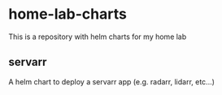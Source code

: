 # home-lab-charts

This is a repository with helm charts for my home lab

## servarr

A helm chart to deploy a servarr app (e.g. radarr, lidarr, etc...)
